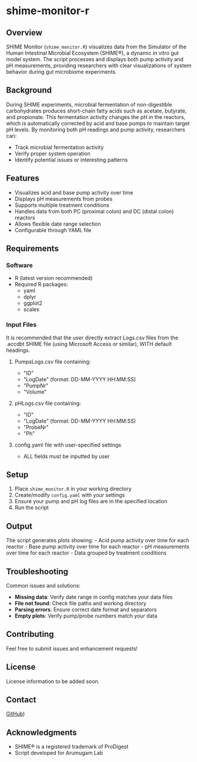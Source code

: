 # shime-monitor-r

## Overview
SHIME Monitor (`shime_monitor.R`) visualizes data from the Simulator of the Human Intestinal Microbial Ecosystem (SHIME®), a dynamic in vitro gut model system. The script processes and displays both pump activity and pH measurements, providing researchers with clear visualizations of system behavior during gut microbiome experiments.

## Background
During SHIME experiments, microbial fermentation of non-digestible carbohydrates produces short-chain fatty acids such as acetate, butyrate, and propionate. This fermentation activity changes the pH in the reactors, which is automatically corrected by acid and base pumps to maintain target pH levels. By monitoring both pH readings and pump activity, researchers can:
- Track microbial fermentation activity
- Verify proper system operation
- Identify potential issues or interesting patterns

## Features
- Visualizes acid and base pump activity over time
- Displays pH measurements from probes
- Supports multiple treatment conditions
- Handles data from both PC (proximal colon) and DC (distal colon) reactors
- Allows flexible date range selection
- Configurable through YAML file

## Requirements
### Software
- R (latest version recommended)
- Required R packages:
	- yaml
	- dplyr
	- ggplot2
	- scales

### Input Files
It is recommended that the user directly extract Logs.csv files from the .accdbt SHIME file (using Microsoft Access or similar), WITH default headings.

1. PumpsLogs.csv file containing:
	- "ID"
	- "LogDate" (format: DD-MM-YYYY HH:MM:SS)
	- "PumpNr"
	- "Volume"

2. pHLogs.csv file containing:
	- "ID"
	- "LogDate" (format: DD-MM-YYYY HH:MM:SS)
	- "ProbeNr"
	- "Ph"

3. config.yaml file with user-specified settings
	- ALL fields must be inputted by user

## Setup
1. Place `shime_monitor.R` in your working directory
2. Create/modify `config.yaml` with your settings
3. Ensure your pump and pH log files are in the specified location
4. Run the script

## Output
The script generates plots showing:
	- Acid pump activity over time for each reactor
	- Base pump activity over time for each reactor
	- pH measurements over time for each reactor
	- Data grouped by treatment conditions

## Troubleshooting
Common issues and solutions:
* **Missing data**: Verify date range in config matches your data files
* **File not found**: Check file paths and working directory
* **Parsing errors**: Ensure correct date format and separators
* **Empty plots**: Verify pump/probe numbers match your data

## Contributing
Feel free to submit issues and enhancement requests!

## License
License information to be added soon.

## Contact
[GitHub](https://github.com/lvsvendsen))

## Acknowledgments
* SHIME® is a registered trademark of ProDigest
* Script developed for Arumugam Lab
